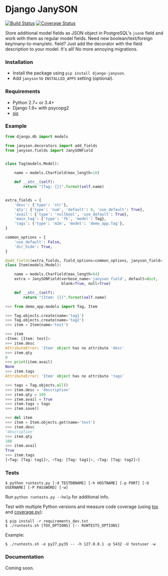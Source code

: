 Django JanySON
==============

[![Build Status](https://travis-ci.org/un-def/django-janyson.svg?branch=master)](https://travis-ci.org/un-def/django-janyson)
[![Coverage Status](https://coveralls.io/repos/github/un-def/django-janyson/badge.svg?branch=master)](https://coveralls.io/github/un-def/django-janyson?branch=master)

Store additional model fields as JSON object in PostgreSQL's `jsonb` field and work with them as regular model fields. Need new boolean/text/foreign key/many-to-many/etc. field? Just add the decorator with the field description to your model. It's all! No more annoying migrations.


### Installation

* Install the package using `pip install django-janyson`.
* Add `janyson` to `INSTALLED_APPS` setting (optional).


### Requirements

* Python 2.7+ or 3.4+
* Django 1.9+ with psycopg2
* [six](https://pypi.python.org/pypi/six)


### Example

```python
from django.db import models

from janyson.decorators import add_fields
from janyson.fields import JanySONField


class Tag(models.Model):

    name = models.CharField(max_length=16)

    def __str__(self):
        return "[Tag: {}]".format(self.name)


extra_fields = {
    'desc': {'type': 'str'},
    'qty': {'type': 'num', 'default': 0, 'use_default': True},
    'avail': {'type': 'nullbool', 'use_default': True},
    'main_tag': {'type': 'fk', 'model': Tag},
    'tags': {'type': 'm2m', 'model': 'demo_app.Tag'},
}

common_options = {
    'use_default': False,
    'dir_hide': True,
}

@add_fields(extra_fields, field_options=common_options, janyson_field='extra')
class Item(models.Model):

    name = models.CharField(max_length=64)
    extra = JanySONField(verbose_name='janyson field', default=dict,
                         blank=True, null=True)

    def __str__(self):
        return "[Item: {}]".format(self.name)
```

```python
>>> from demo_app.models import Tag, Item

>>> Tag.objects.create(name='tag1')
>>> Tag.objects.create(name='tag2')
>>> item = Item(name='test')

>>> item
<Item: [Item: test]>
>>> item.desc
AttributeError: 'Item' object has no attribute 'desc'
>>> item.qty
0
>>> print(item.avail)
None
>>> item.tags
AttributeError: 'Item' object has no attribute 'tags'

>>> tags = Tag.objects.all()
>>> item.desc = 'description'
>>> item.qty = 100
>>> item.avail = True
>>> item.tags = tags
>>> item.save()

>>> del item
>>> item = Item.objects.get(name='test')
>>> item.desc
'description'
>>> item.qty
100
>>> item.avail
True
>>> item.tags
[<Tag: [Tag: tag1]>, <Tag: [Tag: tag1]>, <Tag: [Tag: tag2]>]
```

### Tests

`$ python runtests.py [-d TESTDBNAME] [-h HOSTNAME] [-p PORT] [-U USERNAME] [-P PASSWORD] [-w]`

Run `python runtests.py --help` for additional info.

Test with multiple Python versions and measure code coverage (using [tox](https://pypi.python.org/pypi/tox) and [coverage.py](https://pypi.python.org/pypi/coverage)):

```
$ pip install -r requirements_dev.txt
$ ./runtests.sh [TOX_OPTIONS] [-- RUNTESTS_OPTIONS]
```

Example:

`$ ./runtests.sh -e py27,py35 -- -h 127.0.0.1 -p 5432 -U testuser -w`


### Documentation

Coming soon.
